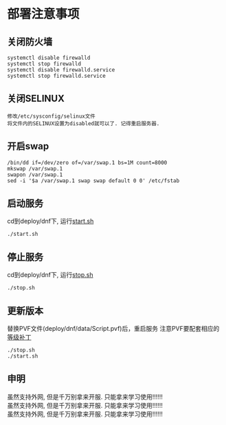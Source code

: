 # 部署注意事项

## 关闭防火墙

```shell
systemctl disable firewalld
systemctl stop firewalld
systemctl disable firewalld.service
systemctl stop firewalld.service
```

## 关闭SELINUX

```shell
修改/etc/sysconfig/selinux文件
将文件内的SELINUX设置为disabled就可以了. 记得重启服务器.
```

## 开启swap

```shell
/bin/dd if=/dev/zero of=/var/swap.1 bs=1M count=8000
mkswap /var/swap.1
swapon /var/swap.1
sed -i '$a /var/swap.1 swap swap default 0 0' /etc/fstab
```

## 启动服务

cd到deploy/dnf下, 运行[start.sh](start.sh)

```shell
./start.sh
```

## 停止服务

cd到deploy/dnf下, 运行[stop.sh](stop.sh)

```shell
./stop.sh
```

## 更新版本

替换PVF文件(deploy/dnf/data/Script.pvf)后，重启服务
注意PVF要配套相应的[等级补丁](../../build/DNF/df_game_r)
```shell
./stop.sh 
./start.sh
```

## 申明

虽然支持外网, 但是千万别拿来开服. 只能拿来学习使用!!!!!!  
虽然支持外网, 但是千万别拿来开服. 只能拿来学习使用!!!!!!  
虽然支持外网, 但是千万别拿来开服. 只能拿来学习使用!!!!!!  
